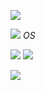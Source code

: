 ![](https://github-profile-summary-cards.vercel.app/api/cards/profile-details?username=WindowsKonon1337&theme=solarized_dark)

![](https://github-profile-summary-cards.vercel.app/api/cards/stats?username=WindowsKonon1337&theme=solarized_dark)
<i>OS</i><br>
<p>
  
![](https://img.shields.io/badge/Linux-FCC624?style=for-the-badge&logo=linux&logoColor=black)
![](https://img.shields.io/badge/Ubuntu-E95420?style=for-the-badge&logo=ubuntu&logoColor=white)
</p>

![](https://komarev.com/ghpvc/?username=WindowsKonon1337)
<!--
**WindowsKonon1337/WindowsKonon1337** is a ✨ _special_ ✨ repository because its `README.md` (this file) appears on your GitHub profile.

Here are some ideas to get you started:

- 🔭 I’m currently working on ...
- 🌱 I’m currently learning ...
- 👯 I’m looking to collaborate on ...
- 🤔 I’m looking for help with ...
- 💬 Ask me about ...
- 📫 How to reach me: ...
- 😄 Pronouns: ...
- ⚡ Fun fact: ...
-->
